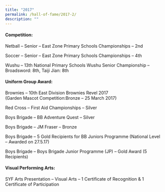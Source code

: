 ```yaml
---
title: "2017"
permalink: /hall-of-fame/2017-2/
description: ""
---
```


<h4><strong>Competition:</strong></h4>
<p>Netball &ndash; Senior &ndash; East Zone Primary Schools Championships &ndash; 2nd</p>
<p>Soccer&nbsp;&ndash; Senior &ndash; East Zone Primary Schools Championships &ndash;&nbsp;4th</p>
<p>Wushu &ndash;&nbsp;13th National Primary Schools Wushu Senior Championship &ndash; Broadsword: 8th, Taiji Jian: 8th</p>
<h4><strong>Uniform Group Award:</strong></h4>
<p>Brownies &ndash; 10th East Division Brownies Revel 2017<br />(Garden Mascot Competition:Bronze &ndash; 25 March 2017)</p>
<p>Red Cross &ndash;&nbsp;First Aid Championships&nbsp;&ndash;&nbsp;Silver</p>
<p>Boys Brigade &ndash; BB Adventure Quest &ndash; Silver</p>
<p>Boys Brigade &ndash;&nbsp;JM Fraser &ndash; Bronze</p>
<p>Boys Brigade &ndash;&nbsp;5 Gold Recipients for BB Juniors Programme (National Level &ndash; Awarded on 27.5.17)</p>
<p>Boys Brigade &ndash;&nbsp;Boys Brigade Junior Programme (JP) &ndash; Gold Award (5 Recipients)</p>
<h4><strong>Visual Performing Arts:</strong></h4>
<p>SYF Arts Presentation &ndash; Visual Arts &ndash; 1 Certificate of Recognition &amp; 1 Certificate of Participation</p>